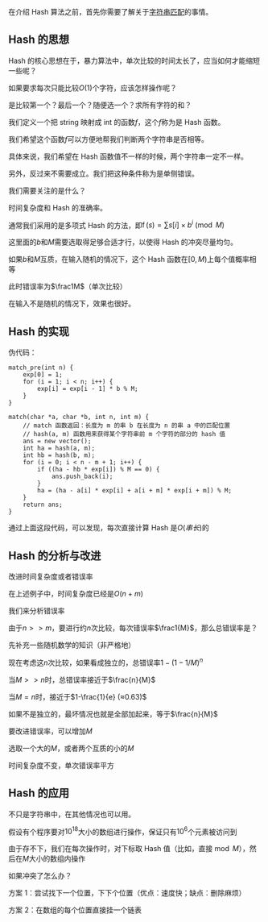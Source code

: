 在介绍 Hash 算法之前，首先你需要了解关于[字符串匹配](/string/match)的事情。

## Hash 的思想

Hash 的核心思想在于，暴力算法中，单次比较的时间太长了，应当如何才能缩短一些呢？

如果要求每次只能比较$O(1)$个字符，应该怎样操作呢？

是比较第一个？最后一个？随便选一个？求所有字符的和？

我们定义一个把 string 映射成 int 的函数$f$，这个$f$称为是 Hash 函数。

我们希望这个函数$f$可以方便地帮我们判断两个字符串是否相等。

具体来说，我们希望在 Hash 函数值不一样的时候，两个字符串一定不一样。

另外，反过来不需要成立。我们把这种条件称为是单侧错误。

我们需要关注的是什么？

时间复杂度和 Hash 的准确率。

通常我们采用的是多项式 Hash 的方法，即$\operatorname{f}(s) = \sum s[i] \times b^i \pmod M$

这里面的$b$和$M$需要选取得足够合适才行，以使得 Hash 的冲突尽量均匀。

如果$b$和$M$互质，在输入随机的情况下，这个 Hash 函数在$[0,M)$上每个值概率相等

此时错误率为$\frac1M$（单次比较）

在输入不是随机的情况下，效果也很好。

## Hash 的实现

伪代码：

```text
match_pre(int n) {
    exp[0] = 1;
    for (i = 1; i < n; i++) {
        exp[i] = exp[i - 1] * b % M;
    }
}

match(char *a, char *b, int n, int m) {
    // match 函数返回：长度为 m 的串 b 在长度为 n 的串 a 中的匹配位置
    // hash(a, m) 函数用来获得某个字符串前 m 个字符的部分的 hash 值
    ans = new vector();
    int ha = hash(a, m);
    int hb = hash(b, m);
    for (i = 0; i < n - m + 1; i++) {
        if ((ha - hb * exp[i]) % M == 0) {
            ans.push_back(i);
        }
        ha = (ha - a[i] * exp[i] + a[i + m] * exp[i + m]) % M;
    }
    return ans;
}
```

通过上面这段代码，可以发现，每次直接计算 Hash 是$O(串长)$的

## Hash 的分析与改进

改进时间复杂度或者错误率

在上述例子中，时间复杂度已经是$O(n+m)$

我们来分析错误率

由于$n >> m$，要进行约$n$次比较，每次错误率$\frac1{M}$，那么总错误率是？

先补充一些随机数学的知识（非严格地）

现在考虑这$n$次比较，如果看成独立的，总错误率$1-(1-1/M)^n$

当$M >> n$时，总错误率接近于$\frac{n}{M}$

当$M = n$时，接近于$1-\frac{1}{e} (≈0.63)$

如果不是独立的，最坏情况也就是全部加起来，等于$\frac{n}{M}$

要改进错误率，可以增加$M$

选取一个大的$M$，或者两个互质的小的$M$

时间复杂度不变，单次错误率平方

## Hash 的应用

不只是字符串中，在其他情况也可以用。

假设有个程序要对$10^{18}$大小的数组进行操作，保证只有$10^6$个元素被访问到

由于存不下，我们在每次操作时，对下标取 Hash 值（比如，直接$\bmod M$），然后在$M$大小的数组内操作

如果冲突了怎么办？

方案 1：尝试找下一个位置，下下个位置（优点：速度快；缺点：删除麻烦）

方案 2：在数组的每个位置直接挂一个链表
